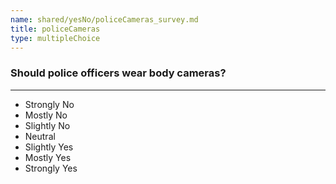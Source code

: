 ```yaml
---
name: shared/yesNo/policeCameras_survey.md
title: policeCameras
type: multipleChoice
---
```


### Should police officers wear body cameras?

---

- Strongly No
- Mostly No
- Slightly No
- Neutral
- Slightly Yes
- Mostly Yes
- Strongly Yes

